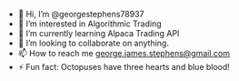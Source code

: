 - 👋 Hi, I’m @georgestephens78937
- 👀 I’m interested in Algorithmic Trading
- 🌱 I’m currently learning Alpaca Trading API
- 💞️ I’m looking to collaborate on anything. 
- 📫 How to reach me george.james.stephens@gmail.com
- ⚡ Fun fact: Octopuses have three hearts and blue blood!

<!---
georgestephens78937/georgestephens78937 is a ✨ special ✨ repository because its `README.md` (this file) appears on your GitHub profile.
You can click the Preview link to take a look at your changes.
--->
